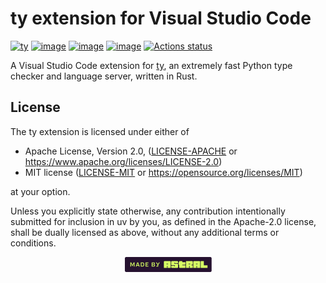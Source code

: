 # ty extension for Visual Studio Code

[![ty](https://img.shields.io/endpoint?url=https://raw.githubusercontent.com/astral-sh/ty/main/assets/badge/v2.json)](https://github.com/astral-sh/ty)
[![image](https://img.shields.io/pypi/v/ty/0.0.0a1.svg)](https://pypi.python.org/pypi/ty)
[![image](https://img.shields.io/pypi/l/ty/0.0.0a1.svg)](https://pypi.python.org/pypi/ty)
[![image](https://img.shields.io/pypi/pyversions/ty/0.0.0a1.svg)](https://pypi.python.org/pypi/ty)
[![Actions status](https://github.com/astral-sh/ty-vscode/workflows/CI/badge.svg)](https://github.com/astral-sh/ty-vscode/actions)

A Visual Studio Code extension for [ty](https://github.com/astral-sh/ty), an extremely fast
Python type checker and language server, written in Rust.

## License

The ty extension is licensed under either of

- Apache License, Version 2.0, ([LICENSE-APACHE](LICENSE-APACHE) or
  <https://www.apache.org/licenses/LICENSE-2.0>)
- MIT license ([LICENSE-MIT](LICENSE-MIT) or <https://opensource.org/licenses/MIT>)

at your option.

Unless you explicitly state otherwise, any contribution intentionally submitted for inclusion in uv
by you, as defined in the Apache-2.0 license, shall be dually licensed as above, without any
additional terms or conditions.

<div align="center">
  <a target="_blank" href="https://astral.sh" style="background:none">
    <img height="24px" src="https://raw.githubusercontent.com/astral-sh/ty-vscode/main/assets/png/Astral.png">
  </a>
</div>
